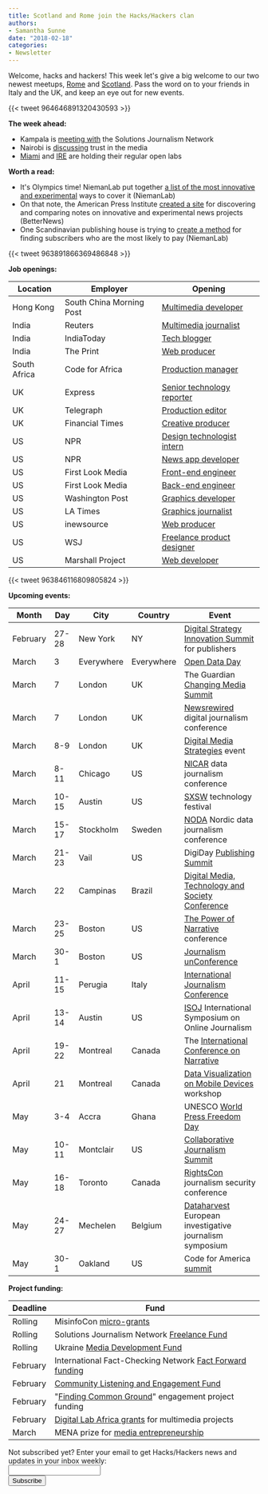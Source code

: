 ```yaml
---
title: Scotland and Rome join the Hacks/Hackers clan
authors:
- Samantha Sunne
date: "2018-02-18"
categories:
- Newsletter
---
```


Welcome, hacks and hackers! This week let's give a big welcome to our two newest meetups, [Rome](https://www.meetup.com/Hacks-Hackers-Rome/) and [Scotland](https://www.meetup.com/Hacks-Hackers-Scotland/). Pass the word on to your friends in Italy and the UK, and keep an eye out for new events.

{{< tweet 964646891320430593 >}}

**The week ahead:**

* Kampala is [meeting with](https://docs.google.com/forms/d/e/1FAIpQLScOdugj-F9NEJ-S9dgffuAnledMokWguahscn1Xb9vBDuD_uQ/viewform) the Solutions Journalism Network
* Nairobi is [discussing](https://www.facebook.com/events/1596623653760332/) trust in the media
* [Miami](http://www.meetup.com/Hacks-Hackers-Miami/) and [IRE](http://www.meetup.com/hackshackersIRE/) are holding their regular open labs

**Worth a read:**

* It's Olympics time! NiemanLab put together [a list of the most innovative and experimental](http://www.niemanlab.org/2018/02/here-are-the-digital-media-features-to-watch-during-the-2018-pyeongchang-olympics/) ways to cover it (NiemanLab)
* On that note, the American Press Institute [created a site](https://betternews.org/) for discovering and comparing notes on innovative and experimental news projects (BetterNews)
* One Scandinavian publishing house is trying to [create a method](http://www.niemanlab.org/2018/02/not-all-news-site-visitors-are-created-equal-schibsted-is-trying-to-predict-the-ones-who-will-pay-up/) for finding subscribers who are the most likely to pay (NiemanLab)

{{< tweet 963891866369486848 >}}

**Job openings:**

| Location | Employer | Opening |
| -------- | -------- | ------- |
Hong Kong | South China Morning Post | [Multimedia developer](https://www.cpjobs.com/hk/job/multimedia-developer-editorial-ref-ctl-ed-md-2095425)
India | Reuters | [Multimedia journalist](https://press.us12.list-manage.com/track/click?u=9c6c789dfe911a7c7977528db&id=b94f9d9a8f&e=a5e52023bb)
India | IndiaToday | [Tech blogger](https://press.us12.list-manage.com/track/click?u=9c6c789dfe911a7c7977528db&id=d011bfc487&e=a5e52023bb)
India | The Print | [Web producer](https://press.us12.list-manage.com/track/click?u=9c6c789dfe911a7c7977528db&id=42fbb4741a&e=a5e52023bb)
South Africa | Code for Africa | [Production manager](https://medium.com/code-for-africa/production-manager-cape-town-south-africa-bc1eadc645c8)
UK | Express | [Senior technology reporter](http://www.gorkanajobs.co.uk//job/78104/express-co-uk-senior-technology-reporter/)
UK | Telegraph | [Production editor](https://www.gorkanajobs.co.uk/job/78119/telegraph-media-group-production-journalist-part-time/?deviceType=Desktop&TrackID=1)
UK | Financial Times | [Creative producer](https://ft.wd3.myworkdayjobs.com/en-US/FT_External_Careers/job/OSB-London-40-hours/Creative-Producer_JR001848)
US | NPR | [Design technologist intern](https://twitter.com/nprdesign/status/964170301922824192)
US | NPR | [News app developer](http://blog.apps.npr.org/2018/02/07/newsappdev-elections.html)
US | First Look Media | [Front-end engineer](https://boards.greenhouse.io/firstlookmedia/jobs/151233)
US | First Look Media | [Back-end engineer](https://boards.greenhouse.io/firstlookmedia/jobs/710082)
US | Washington Post | [Graphics developer](https://www.washingtonpost.com/wp-stat/graphics/jobs/index.html)
US | LA Times | [Graphics journalist](https://twitter.us7.list-manage.com/track/click?u=818b59cc06f8b8376dd59bcf8&id=220169422e&e=aa8bee9666)
US | inewsource | [Web producer](https://twitter.us7.list-manage.com/track/click?u=818b59cc06f8b8376dd59bcf8&id=5fb9a85b14&e=aa8bee9666)
US | WSJ | [Freelance product designer](https://www.gorkanajobs.co.uk/job/78144/freelance-product-designer-the-wall-street-journal-ny/?deviceType=Desktop&TrackID=136038&utm_source=jbe&utm_medium=email&utm_campaign=DateUnknown&BatchID=4897#sc=jbe&me=email&cm=2018-02-16)
US | Marshall Project | [Web developer](http://ire.org/jobs/job/1204/)

{{< tweet 963846116809805824 >}}

**Upcoming events:**

| Month | Day | City | Country | Event |
| ----- | --- | ---- | ------- | ----- |
February | 27-28 | New York | NY | [Digital Strategy Innovation Summit](https://abigailedge.us13.list-manage.com/track/click?u=49d91f3007b6d829e1d666ba9&id=6e86bade28&e=5e98e5e6b9) for publishers
March | 3 | Everywhere | Everywhere | [Open Data Day](http://opendataday.org/)
March | 7 | London | UK | The Guardian [Changing Media Summit](https://abigailedge.us13.list-manage.com/track/click?u=49d91f3007b6d829e1d666ba9&id=bbb1787874&e=5e98e5e6b9)
March | 7 | London | UK | [Newsrewired](https://www.newsrewired.com/) digital journalism conference
March | 8-9 | London | UK | [Digital Media Strategies](https://www.digital-media-strategies.com/?utm_source=Pitch%20Notes&utm_campaign=4dff1607b9-RSS_EMAIL_CAMPAIGN&utm_medium=email&utm_term=0_4524e1f79f-4dff1607b9-91685769) event
March | 8-11 | Chicago | US | [NICAR](https://ire.org/conferences/nicar18/) data journalism conference
March | 10-15 | Austin | US | [SXSW](https://abigailedge.us13.list-manage.com/track/click?u=49d91f3007b6d829e1d666ba9&id=2319460f2f&e=5e98e5e6b9) technology festival
March | 15-17 | Stockholm | Sweden | [NODA](http://noda2018.se/) Nordic data journalism conference
March | 21-23 | Vail | US | DigiDay [Publishing Summit](https://digiday.com/event/2018-publishing-summit-march-vail/?utm_source=digiday.com&utm_medium=direct&utm_campaign=digidaydis&utm_content=2018-events-calendar&utm_source=Pitch+Notes&utm_campaign=4dff1607b9-RSS_EMAIL_CAMPAIGN&utm_medium=email&utm_term=0_4524e1f79f-4dff1607b9-91685769)
March | 22 | Campinas | Brazil | [Digital Media, Technology and Society Conference](https://www.facebook.com/events/2212973898929178/)
March | 23-25 | Boston | US | [The Power of Narrative](http://www.bu.edu/com/narrative/?utm_source=Pitch+Notes&utm_campaign=4dff1607b9-RSS_EMAIL_CAMPAIGN&utm_medium=email&utm_term=0_4524e1f79f-4dff1607b9-91685769) conference
March | 30-1 | Boston | US | [Journalism unConference](https://www.fourthestate.co/news/journalism-unconference-2018-call-speakers/?utm_source=Pitch+Notes&utm_campaign=4dff1607b9-RSS_EMAIL_CAMPAIGN&utm_medium=email&utm_term=0_4524e1f79f-4dff1607b9-91685769)
April | 11-15 | Perugia | Italy | [International Journalism Conference](https://abigailedge.us13.list-manage.com/track/click?u=49d91f3007b6d829e1d666ba9&id=df76d12af6&e=5e98e5e6b9)
April | 13-14 | Austin | US | [ISOJ](https://www.isoj.org/) International Symposium on Online Journalism
April | 19-22 | Montreal | Canada | The [International Conference on Narrative](https://narrative2018.ca)
April | 21 | Montreal | Canada | [Data Visualization on Mobile Devices](https://mobilevis.github.io/cfp/) workshop
May | 3-4 | Accra | Ghana | UNESCO [World Press Freedom Day](https://en.unesco.org/news/ghana-host-2018-edition-world-press-freedom-day)
May | 10-11 | Montclair | US | [Collaborative Journalism Summit](https://www.eventbrite.com/e/2018-collaborative-journalism-summit-tickets-42048839210)
May | 16-18 | Toronto | Canada | [RightsCon](https://www.rightscon.org/) journalism security conference
May | 24-27 | Mechelen | Belgium | [Dataharvest](http://www.journalismfund.eu/european-investigative-journalism-dataharvest-conference) European investigative journalism symposium
May | 30-1 | Oakland | US | Code for America [summit](http://link.routefifty.com/click/11855566.42393/aHR0cDovL3d3dy5jdmVudC5jb20vZC82dHFtdGo_UmVmSUQ9Y2Zh/5a550f902ddf9c667efca629C9203e23f)

**Project funding:**

| Deadline | Fund |
| -------- | ---- |
Rolling | MisinfoCon [micro-grants](https://docs.google.com/forms/d/e/1FAIpQLScyX13mJU0DLUaoAFijjClCOUbzKrdqfFR2gMwv0eXVKJYXyQ/viewform?c=0&w=1)
Rolling | Solutions Journalism Network [Freelance Fund](https://thewholestory.solutionsjournalism.org/now-offering-travel-funds-for-freelancers-857c49f9b395)
Rolling | Ukraine [Media Development Fund](http://ijnet.org/en/opportunities/media-development-grants-available-ukraine)
February | International Fact-Checking Network [Fact Forward funding](http://ijnet.org/en/opportunities/fact-checking-contest-calls-innovative-projects-worldwide)
February | [Community Listening and Engagement Fund](https://www.lenfestinstitute.org/community-listening-engagement-fund/)
February | "[Finding Common Ground](http://journalism.uoregon.edu/agora/findingcommonground/)" engagement project funding
February | [Digital Lab Africa grants](http://digilabafrica.com/2017/11/13/digital-lab-africa-call-for-projects-2/) for multimedia projects
March | MENA prize for [media entrepreneurship](http://ijnet.org/en/opportunities/contest-focuses-entrepreneurship-mena)

<div id="mc_embed_signup"><form id="mc-embedded-subscribe-form" class="validate" action="//hackshackers.us1.list-manage.com/subscribe/post?u=c56f2e53d5ed6ef87f8aaa75c&amp;id=fb2bc6f10b" method="post" name="mc-embedded-subscribe-form" novalidate="" target="_blank">

<div id="mc_embed_signup_scroll">

<div class="mc-field-group"><label for="mce-EMAIL">Not subscribed yet? Enter your email to get Hacks/Hackers news and updates in your inbox weekly:  </label></div>

<div class="mc-field-group"><input id="mce-EMAIL" class="required email" name="EMAIL" type="email" value="" /></div>

<!-- real people should not fill this in and expect good things - do not remove this or risk form bot signups-->

<div style="position: absolute; left: -5000px;"><input tabindex="-1" name="b_c56f2e53d5ed6ef87f8aaa75c_fb2bc6f10b" type="text" value="" /></div>

<div class="clear"><input id="mc-embedded-subscribe" class="button" name="subscribe" type="submit" value="Subscribe" /></div>

</div>

</form></div>

<!--End mc_embed_signup-->

<meta name="twitter:card" content="summary">

<meta name="twitter:image:src" content="https://hackshackers.com/content-images/about/hackshackers_logomark.png">

